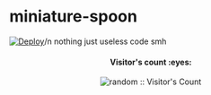 # miniature-spoon
[![Deploy](https://www.herokucdn.com/deploy/button.svg)](https://heroku.com/deploy?template=https://github.com/volas171/miniature-spoon)/n
nothing just useless code
smh

<h4 align="center">Visitor's count :eyes:</h4>
<p align="center"><img src="https://profile-counter.glitch.me/%7Bnoy%7D/count.svg" alt="random :: Visitor's Count" /></p>

</div>

